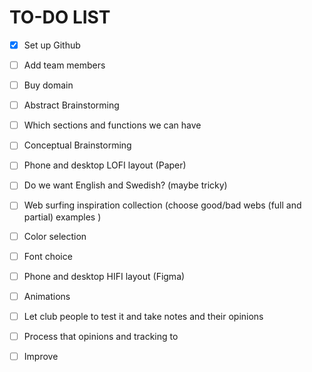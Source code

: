 # TO-DO LIST

- [x] Set up Github

- [ ] Add team members

- [ ] Buy domain

- [ ] Abstract Brainstorming

- [ ] Which sections and functions we can have

- [ ] Conceptual Brainstorming

- [ ] Phone and desktop LOFI layout (Paper)

- [ ] Do we want English and Swedish? (maybe tricky)

- [ ] Web surfing inspiration collection (choose good/bad webs (full and partial) examples )

- [ ] Color selection

- [ ] Font choice

- [ ] Phone and desktop HIFI layout (Figma)

- [ ] Animations

- [ ] Let club people to test it and take notes and their opinions

- [ ] Process that opinions and tracking to

- [ ] Improve
